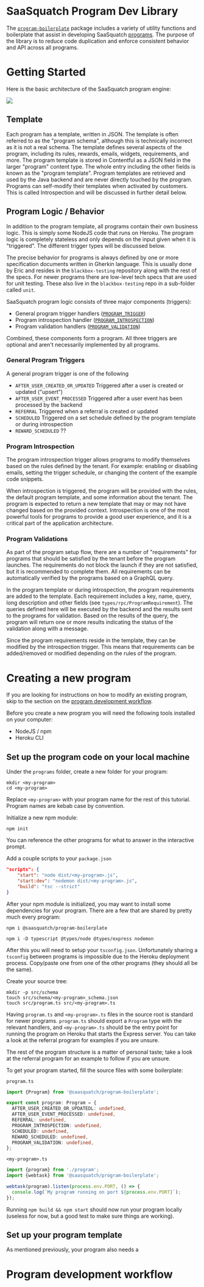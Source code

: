 # SaaSquatch Program Dev Library

The
[`program-boilerplate`](https://www.npmjs.com/package/@saasquatch/program-boilerplate)
package includes a variety of utility functions and boilerplate
that assist in developing SaaSquatch
[programs](https://docs.referralsaasquatch.com/growth/quickstart/). The purpose of the
library is to reduce code duplication and enforce consistent behavior and API across all
programs.

# Getting Started

Here is the basic architecture of the SaaSquatch program engine:

![](media/arch.png)

## Template
Each program has a template, written in JSON. The template is often referred to as the
"program schema", although this is technically incorrect as it is not a real schema. The
template defines several aspects of the program, including its rules, rewards, emails,
widgets, requirements, and more. The program template is stored in Contentful as a JSON
field in the larger "program" content type. The whole entry including the other fields is
known as the "program template".  Program templates are retrieved and used by the Java
backend and are never directly touched by the program. Programs can self-modify their
templates when activated by customers. This is called Introspection and will be discussed
in further detail below.

## Program Logic / Behavior
In addition to the program template, all programs contain their own business logic. This is
simply some NodeJS code that runs on Heroku. The program logic is completely stateless
and only depends on the input given when it is "triggered". The different trigger types
will be discussed below.

The precise behavior for programs is always defined by one or more specification
documents written in Gherkin language. This is usually done by Eric and resides in the
`blackbox-testing` repository along with the rest of the specs. For newer programs there
are low-level tech specs that are used for unit testing. These also live in the
`blackbox-testing` repo in a sub-folder called `unit`.

SaaSquatch program logic consists of three major components (triggers):
* General program trigger handlers ([`PROGRAM_TRIGGER`](https://github.com/saasquatch/program-tools/blob/master/packages/program-boilerplate/src/types/rpc.ts#L39))
* Program introspection handler ([`PROGRAM_INTROSPECTION`](https://github.com/saasquatch/program-tools/blob/master/packages/program-boilerplate/src/types/rpc.ts#L54))
* Program validation handlers ([`PROGRAM_VALIDATION`](https://github.com/saasquatch/program-tools/blob/master/packages/program-boilerplate/src/types/rpc.ts#L66))

Combined, these components form a program. All three triggers are optional and aren't
necessarily implemented by all programs.

### General Program Triggers

A general program trigger is one of the following

* `AFTER_USER_CREATED_OR_UPDATED` Triggered after a user is created or updated ("upsert")
* `AFTER_USER_EVENT_PROCESSED` Triggered after a user event has been processed by the
    backend
* `REFERRAL` Triggered when a referral is created or updated
* `SCHEDULED` Triggered on a set schedule defined by the program template or during
    introspection
* `REWARD_SCHEDULED` ??


### Program Introspection

The program introspection trigger allows programs to modify themselves based on the rules
defined by the tenant. For example: enabling or disabling emails, setting the trigger
schedule, or changing the content of the example code snippets.

When introspection is triggered, the program will be provided with the rules, the default
program template, and some information about the tenant. The program is expected to
return a new template that may or may not have changed based on the provided context.
Introspection is one of the most powerful tools for programs to provide a good user
experience, and it is a critical part of the application architecture.

### Program Validations

As part of the program setup flow, there are a number of "requirements" for programs that
should be satisfied by the tenant before the program launches. The requirements do not
block the launch if they are not satisfied, but it is recommended to complete them. All
requirements can be automatically verified by the programs based on a GraphQL query.

In the program template or during introspection, the program requirements are added to the
template. Each requirement includes a key, name, query, long description and other
fields (see `types/rpc/ProgramRequirement`). The queries defined here will be executed by
the backend and the results sent to the programs for validation. Based on the results of
the query, the program will return one or more results indicating the status of the
validation along with a message.

Since the program requirements reside in the template, they can be modified by the
introspection trigger. This means that requirements can be added/removed or modified
depending on the rules of the program.

# Creating a new program
If you are looking for instructions on how to modify an existing program, skip to the
section on the [program development workflow](#Program-development-workflow).

Before you create a new program you will need the following tools installed on your
computer:

* NodeJS / npm
* Heroku CLI

## Set up the program code on your local machine
Under the `programs` folder, create a new folder for your program:
```
mkdir <my-program>
cd <my-program>
```
Replace `<my-program>` with your program name for the rest of this tutorial. Program
names are kebab case by convention.

Initialize a new npm module: 
```
npm init
```
You can reference the other programs for what to answer in the interactive prompt.

Add a couple scripts to your `package.json`
```json
"scripts": {
    "start": "node dist/<my-program>.js",
    "start:dev": "nodemon dist/<my-program>.js",
    "build": "tsc --strict"
}
```

After your npm module is initialized, you may want to install some dependencies for your
program. There are a few that are shared by pretty much every program:
```
npm i @saasquatch/program-boilerplate
```
```
npm i -D typescript @types/node @types/express nodemon
```

After this you will need to setup your `tsconfig.json`. Unfortunately sharing a
`tsconfig` between programs is impossible due to the Heroku deployment process.
Copy/paste one from one of the other programs (they should all be the same).

Create your source tree:
```
mkdir -p src/schema
touch src/schema/<my-program>_schema.json
touch src/program.ts src/<my-program>.ts
```

Having `program.ts` and `<my-program>.ts` files in the source root is standard for newer
programs. `program.ts` should export a `Program` type with the relevant handlers, and
`<my-program>.ts` should be the entry point for running the program on Heroku that starts
the Express server. You can take a look at the referral program for examples if you are
unsure.

The rest of the program structure is a matter of personal taste; take a look at the
referral program for an example to follow if you are unsure.

To get your program started, fill the source files with some boilerplate:

`program.ts`
```typescript
import {Program} from '@saasquatch/program-boilerplate';

export const program: Program = {
  AFTER_USER_CREATED_OR_UPDATEDL: undefined,
  AFTER_USER_EVENT_PROCESSED: undefined,
  REFERRAL: undefined,
  PROGRAM_INTROSPECTION: undefined,
  SCHEDULED: undefined,
  REWARD_SCHEDULED: undefined,
  PROGRAM_VALIDATION: undefined,
};
```

`<my-program>.ts`
```typescript
import {program} from './program';
import {webtask} from '@saasquatch/program-boilerplate';

webtask(program).listen(process.env.PORT, () => {
  console.log(`My program running on port ${process.env.PORT}`);
});
```

Running `npm build && npm start` should now run your program locally (useless for now,
but a good test to make sure things are working).

## Set up your program template
As mentioned previously, your program also needs a 

# Program development workflow
